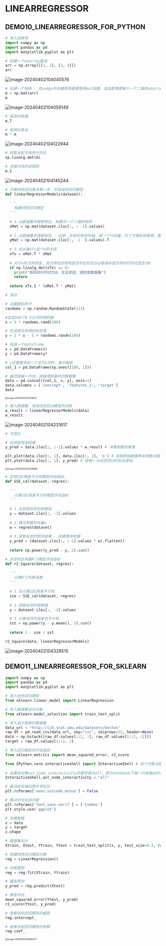 # LINEARREGRESSOR

## DEMO10_LINEARREGRESSOR_FOR_PYTHON

```python
# 导入依赖项
import numpy as np
import pandas as pd
import matplotlib.pyplot as plt
```

```python
# 创建一个ndarray数组
arr = np.array([[1, 2], [3, 4]])
arr
```

![image-20240402104040576](img/image-20240402104040576.png)

```python
# 创建一个矩阵 - 在numpy中创建矩阵需要使用mat函数，该函数需要输入一个二维的ndarray数组
m = np.mat(arr)
m
```

![image-20240402104056149](img/image-20240402104056149.png)

```python
# 矩阵的转置
m.T
```

```python
# 矩阵的乘法
m * m
```

![image-20240402104122944](img/image-20240402104122944.png)

```python
# 获取当前方阵的行列式
np.linalg.det(m)
```

```python
# 求解方阵的逆矩阵
m.I
```

![image-20240402104145244](img/image-20240402104145244.png)

```python
# 手撕线性回归算法第一步：实现线性回归模型
def linearRegressorModels(dataset):
  
  '''
    构建线性回归模型
  '''
  
  # 1.从数据集中提取特征，构建为一个二维的矩阵
  xMat = np.mat(dataset.iloc[:, : -1].values)
  
  # 2.从数据集中提取标签 - 注意：在取标签的时候，是一个行向量，为了方便后续使用，需要转置为一个列向量
  yMat = np.mat(dataset.iloc[:, -1  ].values).T
  
  # 3.先计算xTx这个n阶方阵
  xTx = xMat.T * xMat
  
  # 对于n阶方阵而言，其方阵的逆矩阵是否存在的充分必要条件是方阵的行列式是否为0
  if np.linalg.det(xTx) == 0:
    print("矩阵的行列式为0，无法求逆，请检查数据集")
    return
  
  return xTx.I * (xMat.T * yMat)
```

```python
# 测试

# 设置随机种子
randoms = np.random.RandomState(123)

#生成100个0-5之间的随机数
x = 5 * randoms.rand(100)

# 生成真实规律的标签值
y = 2 * x - 5 + randoms.randn(100)

# 构造一个dataframe
x = pd.DataFrame(x)
y = pd.DataFrame(y)

# x还需要添加一个全为1的列，表示截距
col_1 = pd.DataFrame(np.ones([100, 1]))

# 最终按轴一方向，拼接得到最终的数据集
data = pd.concat([col_1, x, y], axis=1)
data.columns = ['inercept', 'features_1', 'target']
data
```

<img src="img/image-20240402104213872.png" alt="image-20240402104213872" style="zoom:50%;" />

```python
# 输入数据集，完成线性回归模型的训练
w_result = linearRegressorModels(data)
w_result
```

![image-20240402104231617](img/image-20240402104231617.png)

```python
# 可视化

# 先获取预测结果
y_pred = data.iloc[:, :-1].values * w_result # 决策函数的推理

plt.plot(data.iloc[:, 1], data.iloc[:, 2], 'o') # 绘制原始数据样本的散点图
plt.plot(data.iloc[:, 1], y_pred) # 绘制一元线性回归的拟合直线
```

<img src="img/image-20240402104248968.png" alt="image-20240402104248968" style="zoom:50%;" />

```python
# 实现SSE残差平方和模型评估指标
def SSE_cal(dataset, regres):
  
  '''
    计算SSE残差平方和模型评估指标
  '''
  
  # 1.先获取标签的观察值
  y = dataset.iloc[:, -1].values
  
  # 2.算出参数列向量w
  w = regres(dataset)
  
  # 3.获取标签的预测结果 - 结果整体转置
  y_pred = (dataset.iloc[:, :-1].values * w).flatten()
  
  return np.power(y_pred - y, 2).sum()  
```

```python
# 实现判定系数R^2模型评估指标
def r2_Square(dataset, regres):
  
  '''
    计算R^2判断系数
  '''
  
  # 1.先计算SSE残差平方和
  sse = SSE_cal(dataset, regres)
  
  # 2.获取标签的观察值
  y = dataset.iloc[:, -1].values

  # 3.计算观测均值差总平方和
  sst = np.power(y - y.mean(), 2).sum()
  
  return 1 - sse / sst
```

```python
r2_Square(data, linearRegressorModels)
```

![image-20240402104328515](img/image-20240402104328515.png)

## DEMO11_LINEARREGRESSOR_FOR_SKLEARN

```python
import numpy as np
import pandas as pd
import matplotlib.pyplot as plt

# 导入线性回归模型
from sklearn.linear_model import LinearRegression

# 导入数据集划分对象
from sklearn.model_selection import train_test_split

# 导入波士顿房价数据集
data_url = "http://lib.stat.cmu.edu/datasets/boston"
raw_df = pd.read_csv(data_url, sep="\s+", skiprows=22, header=None)
data = np.hstack([raw_df.values[::2, :], raw_df.values[1::2, :2]])
target = raw_df.values[1::2, 2]

# 导入回归模型的评估指标
from sklearn.metrics import mean_squared_error, r2_score  

from IPython.core.interactiveshell import InteractiveShell # 这个对象设置所有行全部输出
  
# 设置该对象ast_node_interactivity的属性值为all，表示notebook下每一行有输出的代码全部输出运算结果
InteractiveShell.ast_node_interactivity = "all"

# 解决坐标轴刻度负号乱码
plt.rcParams['axes.unicode_minus'] = False

# 解决中文乱码问题
plt.rcParams['font.sans-serif'] = ['Simhei']
plt.style.use('ggplot')
```

```python
# 加载数据
x = data
y = target
x.shape
```

```python
# 数据集划分
Xtrain, Xtest, Ytrain, Ytest = train_test_split(x, y, test_size=0.3, random_state=123)
```

```python
# 构建线性回归模型对象
reg = LinearRegression()

# 训练模型
reg = reg.fit(Xtrain, Ytrain)

# 模型预测
y_pred = reg.predict(Xtest)

# 模型评估
mean_squared_error(Ytest, y_pred)
r2_score(Ytest, y_pred)

# 查看当前回归模型的截距
reg.intercept_

# 查看当前回归模型的参数
reg.coef_
```

<img src="img/image-20240402120642217.png" alt="image-20240402120642217" style="zoom: 50%;" />